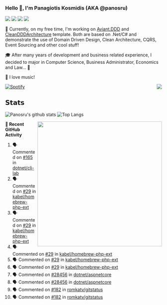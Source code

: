 ### Hello 👋, I'm Panagiotis Kosmidis (AKA @panosru)

[![](https://visitor-badge.glitch.me/badge?page_id=panosru-github-profile)](https://github.com/panosru) [![](https://img.shields.io/badge/-Panagiotis%20Kosmidis-blue?style=flat-square&logo=Linkedin&logoColor=white&link=https://www.linkedin.com/in/panagiotiskosmidis/)](https://www.linkedin.com/in/panagiotiskosmidis/) [![](https://img.shields.io/badge/-Europass%20CV-blue?style=flat-square&logo=microsoft-word&logoColor=white&link=https://europa.eu/!yX83UF)](https://europa.eu/!yX83UF) [![](https://img.shields.io/badge/-@panosru-%231DA1F2?style=flat-square&logo=twitter&logoColor=ffffff)](https://twitter.com/panosru)

🔭 Currently, on my free time, I'm working on [Aviant.DDD](https://github.com/panosru/Aviant.DDD) and [CleanDDDArchitecture](https://github.com/panosru/CleanDDDArchitecture) template. Both are based on .Net/C# and demonstrate the use of Domain Driven Design, Clean Architecture, CQRS, Event Sourcing and other cool stuff!

🎓 After many years of development and business related experience, I decided to major in Computer Science, Business Administrator, Economics and Law... 🤯

🎵 I love music!

[![Spotify](https://novatorem.panosru.vercel.app/api/spotify)](https://open.spotify.com/user/panosru) [<img align="right" src="https://github-readme-stackoverflow.vercel.app/?userID=395187&theme=light&layout=compact">](https://stackoverflow.com/users/story/395187)

## 𝗦𝘁𝗮𝘁𝘀

<img align="top" src="https://github-stats.panosru.vercel.app/api?username=panosru&count_private=true&show_icons=true&include_all_commits=true&hide_border=true&custom_title=My%20Open%20Source%20Journey&locale=en&line_height=30" alt="Panosru's github stats" /> <img src="https://github-stats.panosru.vercel.app/api/top-langs/?username=panosru&langs_count=20&layout=compact&count_private=true&hide_border=true&locale=en&exclude_repo=github-readme-stats,panosru, cockpit_GROUPS,jamesgeorge007,hedythedev,katerina-web,.net-rnd-i18n,php-censor,framework,BetterReflection,docker-php-censor,protos,node-jinjs,protos-docs,OxyNode" alt="Top Langs" />

<img align="right" width="400" src="https://github-stats.panosru.vercel.app/api/wakatime?username=panosru&hide_border=true" />

**👣 Recent GitHub Activity**

<!--START_SECTION:activity-->
1. 🗣 Commented on [#165](https://github.com/dotnet/cli-lab/issues/165) in [dotnet/cli-lab](https://github.com/dotnet/cli-lab)
2. 🗣 Commented on [#29](https://github.com/kabel/homebrew-php-ext/issues/29) in [kabel/homebrew-php-ext](https://github.com/kabel/homebrew-php-ext)
3. 🗣 Commented on [#29](https://github.com/kabel/homebrew-php-ext/issues/29) in [kabel/homebrew-php-ext](https://github.com/kabel/homebrew-php-ext)
4. 🗣 Commented on [#29](https://github.com/kabel/homebrew-php-ext/issues/29) in [kabel/homebrew-php-ext](https://github.com/kabel/homebrew-php-ext)
5. 🗣 Commented on [#29](https://github.com/kabel/homebrew-php-ext/issues/29) in [kabel/homebrew-php-ext](https://github.com/kabel/homebrew-php-ext)
6. 🗣 Commented on [#29](https://github.com/kabel/homebrew-php-ext/issues/29) in [kabel/homebrew-php-ext](https://github.com/kabel/homebrew-php-ext)
7. 🗣 Commented on [#28456](https://github.com/dotnet/aspnetcore/issues/28456) in [dotnet/aspnetcore](https://github.com/dotnet/aspnetcore)
8. 🗣 Commented on [#28456](https://github.com/dotnet/aspnetcore/issues/28456) in [dotnet/aspnetcore](https://github.com/dotnet/aspnetcore)
9. 🗣 Commented on [#182](https://github.com/romkatv/gitstatus/issues/182) in [romkatv/gitstatus](https://github.com/romkatv/gitstatus)
10. 🗣 Commented on [#182](https://github.com/romkatv/gitstatus/issues/182) in [romkatv/gitstatus](https://github.com/romkatv/gitstatus)
<!--END_SECTION:activity-->
